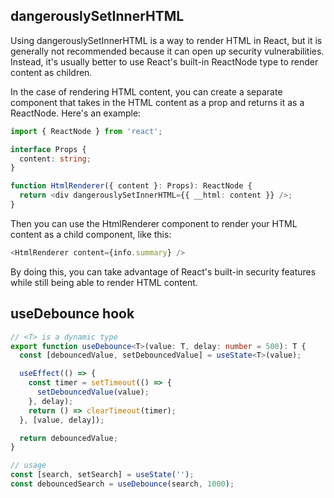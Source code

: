 ## dangerouslySetInnerHTML

Using dangerouslySetInnerHTML is a way to render HTML in React, but it is generally not recommended because it can open up security vulnerabilities. Instead, it's usually better to use React's built-in ReactNode type to render content as children.

In the case of rendering HTML content, you can create a separate component that takes in the HTML content as a prop and returns it as a ReactNode. Here's an example:

```typescript
import { ReactNode } from 'react';

interface Props {
  content: string;
}

function HtmlRenderer({ content }: Props): ReactNode {
  return <div dangerouslySetInnerHTML={{ __html: content }} />;
}
```

Then you can use the HtmlRenderer component to render your HTML content as a child component, like this:

```typescript
<HtmlRenderer content={info.summary} />
```

By doing this, you can take advantage of React's built-in security features while still being able to render HTML content.

## useDebounce hook

```typescript
// <T> is a dynamic type
export function useDebounce<T>(value: T, delay: number = 500): T {
  const [debouncedValue, setDebouncedValue] = useState<T>(value);

  useEffect(() => {
    const timer = setTimeout(() => {
      setDebouncedValue(value);
    }, delay);
    return () => clearTimeout(timer);
  }, [value, delay]);

  return debouncedValue;
}

// usage
const [search, setSearch] = useState('');
const debouncedSearch = useDebounce(search, 1000);
```
